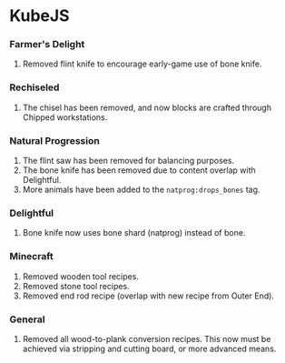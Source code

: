 # KubeJS
### Farmer's Delight
1. Removed flint knife to encourage early-game use of bone knife.

### Rechiseled
1. The chisel has been removed, and now blocks are crafted through Chipped workstations.

### Natural Progression
1. The flint saw has been removed for balancing purposes.
2. The bone knife has been removed due to content overlap with Delightful.
3. More animals have been added to the `natprog:drops_bones` tag.

### Delightful
1. Bone knife now uses bone shard (natprog) instead of bone.

### Minecraft
1. Removed wooden tool recipes.
2. Removed stone tool recipes.
3. Removed end rod recipe (overlap with new recipe from Outer End).

### General
1. Removed all wood-to-plank conversion recipes. This now must be achieved via stripping and cutting board, or more advanced means.

